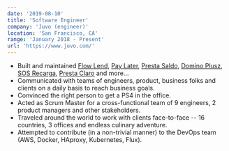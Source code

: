 ```yaml
---
date: '2019-08-10'
title: 'Software Engineer'
company: 'Juvo (engineer)'
location: 'San Francisco, CA'
range: 'January 2018 - Present'
url: 'https://www.juvo.com/'
---
```


- Built and maintained [Flow Lend](https://www.cwc.com/live/news-and-media/press-releases/award-winning-flow-lend-issues-over-us$1m-in-mobile-credit-in-less-than-six-months.html), [Pay Later](https://www.digitalnewsasia.com/business/juvo-partners-tune-talk-drive-financial-inclusion-malaysia), [Presta Saldo](https://www.avantel.co/presta-saldo.html), [Domino Plusz](https://www.telecompaper.com/news/magyar-telekom-launches-domino-plusz-add-on--1314579), [SOS Recarga](https://www.claro.com.br/celular/planos-pre/sosrecarga), [Presta Claro](https://www.claro.com.ar/personas/servicios/servicios-moviles/recargas/prestamo-claro/) and more...
- Communicated with teams of engineers, product, business folks and clients on a daily basis to reach business goals.
- Convinced the right person to get a PS4 in the office.
- Acted as Scrum Master for a cross-functional team of 9 engineers, 2 product managers and other stakeholders.
- Traveled around the world to work with clients face-to-face -- 16 countries, 3 offices and endless culinary adventure.
- Attempted to contribute (in a non-trivial manner) to the DevOps team (AWS, Docker, HAproxy, Kubernetes, Flux).
